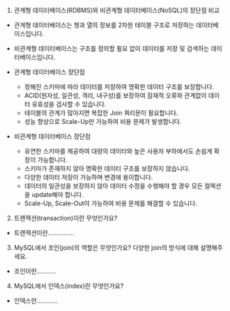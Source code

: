 1. 관계형 데이터베이스(RDBMS)와 비관계형 데이터베이스(NoSQL)의 장단점 비교

- 관게형 데이터베이스는 행과 열의 정보를 2차원 테이블 구조로 저장하는 데이터베이스입니다.
- 비관계형 데이터베이스는 구조를 정의할 필요 없이 데이터를 저장 및 검색하는 데이터베이스입니다.

- 관계형 데이터베이스 장단점
  - 정해진 스키마에 따라 데이터를 저장하여 명확한 데이터 구조를 보장합니다.
  - ACID(원자성, 일관성, 격리, 내구성)를 보장하여 잠재적 오류와 관계없이 데이터 유효성을 검사할 수 있습니다. 
  - 테이블의 관계가 많아지면 복잡한 Join 쿼리문이 필요합니다.
  - 성능 향상으로 Scale-Up만 가능하여 비용 문제가 발생합니다.

- 비관계형 데이터베이스 장단점
  - 유연한 스키마를 제공하여 대량의 데이터와 높은 사용자 부하에서도 손쉽게 확장이 가능합니다. 
  - 스키마가 존재하지 않아 명확한 데이터 구조를 보장하지 않습니다.
  - 다양한 데이터 저장이 가능하며 변경에 용이합니다.
  - 데이터의 일관성을 보장하지 않아 데이터 수정을 수행해야 할 경우 모든 컬렉션을 update해야 합니다.
  - Scale-Up, Scale-Out이 가능하여 비용 문제를 해결할 수 있습니다. 
  
2. 트랜잭션(transaction)이란 무엇인가요?

- 트랜잭션이란...............

3. MySQL에서 조인(join)의 역할은 무엇인가요? 다양한 join의 방식에 대해 설명해주세요.

- 조인이란...........

4. MySQL에서 인덱스(index)란 무엇인가요?

- 인덱스란............
